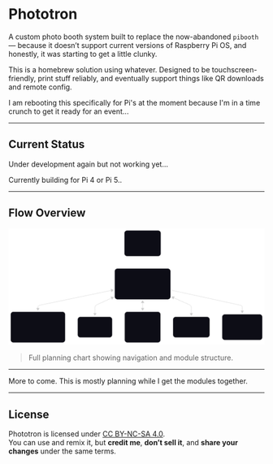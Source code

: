 # Phototron

A custom photo booth system built to replace the now-abandoned `pibooth` — because it doesn’t support current versions of Raspberry Pi OS, and honestly, it was starting to get a little clunky.

This is a homebrew solution using whatever. Designed to be touchscreen-friendly, print stuff reliably, and eventually support things like QR downloads and remote config.

I am rebooting this specifically for Pi's at the moment because I'm in a time crunch to get it ready for an event...

---

## Current Status

Under development again but not working yet...

Currently building for Pi 4 or Pi 5.. 

---

## Flow Overview

![Flowchart Overview](docs/chart.svg)

> Full planning chart showing navigation and module structure.

---

More to come. This is mostly planning while I get the modules together.

---

## License

Phototron is licensed under [CC BY-NC-SA 4.0](https://creativecommons.org/licenses/by-nc-sa/4.0/).  
You can use and remix it, but **credit me**, **don’t sell it**, and **share your changes** under the same terms.